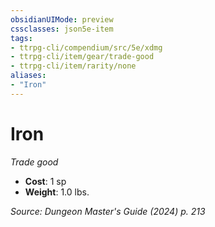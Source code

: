 ```yaml
---
obsidianUIMode: preview
cssclasses: json5e-item
tags:
- ttrpg-cli/compendium/src/5e/xdmg
- ttrpg-cli/item/gear/trade-good
- ttrpg-cli/item/rarity/none
aliases: 
- "Iron"
---
```

# Iron
*Trade good*  


- **Cost**: 1 sp
- **Weight**: 1.0 lbs.

*Source: Dungeon Master's Guide (2024) p. 213*